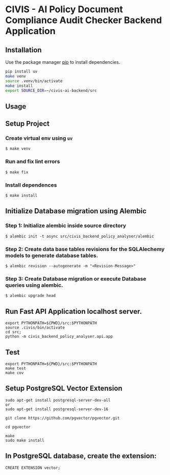 # CIVIS - AI Policy Document Compliance Audit Checker Backend Application

## Installation

Use the package manager [pip](https://pip.pypa.io/en/stable/) to install dependencies.

```bash
pip install uv
make venv
source .venv/bin/activate
make install
export SOURCE_DIR=~/civis-ai-backend/src
```

## Usage

## Setup Project

### Create virtual env using `uv`

```
$ make venv
```

### Run and fix lint errors

```
$ make fix
```

### Install dependences

```
$ make install
```


## Initialize Database migration using Alembic

### Step 1: Initialize alembic inside source directory
```
$ alembic init -t async src/civis_backend_policy_analyser/alembic
```

### Step 2: Create data base tables revisions for the SQLAlechemy models to generate database tables.
```
$ alembic revision --autogenerate -m "<Revision-Message>"
```

### Step 3: Create Database migration or execute Database queries using alembic.
```
$ alembic upgrade head
```

## Run Fast API Application localhost server.

```
export PYTHONPATH=${PWD}/src:$PYTHONPATH
source .civis/bin/activate
cd src;
python -m civis_backend_policy_analyser.api.app
```

## Test

```
export PYTHONPATH=${PWD}/src:$PYTHONPATH
make test
make cov
```

## Setup PostgreSQL Vector Extension

```
sudo apt-get install postgresql-server-dev-all 
or 
sudo apt-get install postgresql-server-dev-16

git clone https://github.com/pgvector/pgvector.git

cd pgvector

make
sudo make install
```

## In PostgreSQL database, create the extension:
```
CREATE EXTENSION vector;
```
